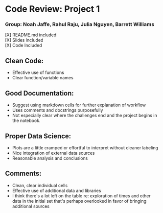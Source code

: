 # Code Review: Project 1

### Group: Noah Jaffe, Rahul Raju, Julia Nguyen, Barrett Williams

[X] README.md included <br/>
[X] Slides Included <br/>
[X] Code Included <br/>

## Clean Code:
* Effective use of functions
* Clear function/variable names

## Good Documentation:
* Suggest using markdown cells for further explanation of workflow
* Uses comments and docstrings purposefully
* Not especially clear where the challenges end and the project begins in the notebook.

## Proper Data Science:
* Plots are a little cramped or effortful to interpret without cleaner labeling
* Nice integration of external data sources
* Reasonable analysis and conclusions

## Comments:
* Clean, clear individual cells
* Effective use of additional data and libraries
* I think there's a lot left on the table re: exploration of times and other data in the initial set that's perhaps overlooked in favor of bringing additional sources

